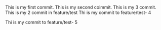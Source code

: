 This is my first commit.
This is my second coimmit.
This is my 3 commit.
This is my 2 commit in feature/test
Thi is my commit to feature/test- 4

Thi is my commit to feature/test- 5
